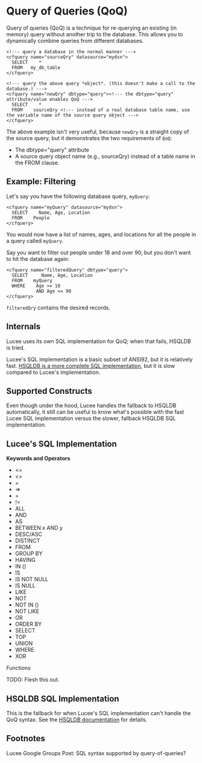 <!--
{
  "title": "Query of Queries (QoQ)",
  "id": "query-of-queries",
  "related": [
    "tag-query"
  ],
  "categories": [
    "query"
  ],
  "description": "Query of queries (QoQ) is a technique for re-querying an existing (in memory) query without another trip to the database.",
  "keywords": [
    "Query of Queries",
    "QoQ",
    "SQL",
    "In memory query",
    "Lucee",
    "dbtype query"
  ]
}
-->

# Query of Queries (QoQ)

Query of queries (QoQ) is a technique for re-querying an existing (in memory) query without another trip to the database. This allows you to dynamically combine queries from different databases.

```lucee
<!--- query a database in the normal manner --->
<cfquery name="sourceQry" datasource="mydsn">
  SELECT    *
  FROM   my_db_table
</cfquery>

<!--- query the above query *object*. (this doesn't make a call to the database.) --->
<cfquery name="newQry" dbtype="query"><!--- the dbtype="query" attribute/value enables QoQ --->
  SELECT    *
  FROM    sourceQry <!--- instead of a real database table name, use the variable name of the source query object --->
</cfquery>
```

The above example isn't very useful, because `newQry` is a straight copy of the source query, but it demonstrates the two requirements of `QoQ`:

- The dbtype="query" attribute
- A source query object name (e.g., sourceQry) instead of a table name in the FROM clause.

## Example: Filtering

Let's say you have the following database query, `myQuery`:

```lucee
<cfquery name="myQuery" datasource="mydsn">
  SELECT    Name, Age, Location
  FROM    People
</cfquery>
```

You would now have a list of names, ages, and locations for all the people in a query called `myQuery`.

Say you want to filter out people under 18 and over 90, but you don't want to hit the database again:

```lucee
<cfquery name="filteredQuery" dbtype="query">
  SELECT     Name, Age, Location
  FROM    myQuery
  WHERE    Age >= 18
           AND Age <= 90
</cfquery>
```

`filteredQry` contains the desired records.

## Internals

Lucee uses its own SQL implementation for QoQ; when that fails, HSQLDB is tried.

Lucee's SQL implementation is a basic subset of ANSI92, but it is relatively fast. [HSQLDB is a more complete SQL implementation](http://hsqldb.org/doc/2.0/guide/sqlgeneral-chapt.html), but it is slow compared to Lucee's implementation.

## Supported Constructs

Even though under the hood, Lucee handles the fallback to HSQLDB automatically, it still can be useful to know what's possible with the fast Lucee SQL implementation versus the slower, fallback HSQLDB SQL implementation.

## Lucee's SQL Implementation

**Keywords and Operators**

- <=
- <>
- =
- =>
- =
- !=
- ALL
- AND
- AS
- BETWEEN x AND y
- DESC/ASC
- DISTINCT
- FROM
- GROUP BY
- HAVING
- IN ()
- IS
- IS NOT NULL
- IS NULL
- LIKE
- NOT
- NOT IN ()
- NOT LIKE
- OR
- ORDER BY
- SELECT
- TOP
- UNION
- WHERE
- XOR

Functions

TODO: Flesh this out.

## HSQLDB SQL Implementation

This is the fallback for when Lucee's SQL implementation can't handle the QoQ syntax. See the [HSQLDB documentation](http://hsqldb.org/doc/2.0/guide/sqlgeneral-chapt.html) for details.

## Footnotes

Lucee Google Groups Post: SQL syntax supported by query-of-queries?
